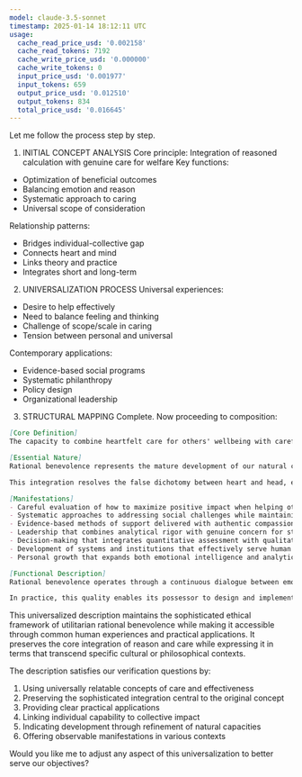 ```yaml
---
model: claude-3.5-sonnet
timestamp: 2025-01-14 18:12:11 UTC
usage:
  cache_read_price_usd: '0.002158'
  cache_read_tokens: 7192
  cache_write_price_usd: '0.000000'
  cache_write_tokens: 0
  input_price_usd: '0.001977'
  input_tokens: 659
  output_price_usd: '0.012510'
  output_tokens: 834
  total_price_usd: '0.016645'
---
```


Let me follow the process step by step.

1. INITIAL CONCEPT ANALYSIS
Core principle: Integration of reasoned calculation with genuine care for welfare
Key functions: 
- Optimization of beneficial outcomes
- Balancing emotion and reason
- Systematic approach to caring
- Universal scope of consideration

Relationship patterns:
- Bridges individual-collective gap
- Connects heart and mind
- Links theory and practice
- Integrates short and long-term

2. UNIVERSALIZATION PROCESS
Universal experiences:
- Desire to help effectively
- Need to balance feeling and thinking
- Challenge of scope/scale in caring
- Tension between personal and universal

Contemporary applications:
- Evidence-based social programs
- Systematic philanthropy
- Policy design
- Organizational leadership

3. STRUCTURAL MAPPING
Complete. Now proceeding to composition:

```markdown
[Core Definition]
The capacity to combine heartfelt care for others' wellbeing with careful reasoning about how to create the greatest positive impact. It manifests as the skillful integration of compassionate intention with systematic thinking to effectively promote flourishing at both individual and collective levels.

[Essential Nature]
Rational benevolence represents the mature development of our natural caring impulses, refined and expanded through systematic thinking and practical wisdom. It transcends both pure emotion and cold calculation, emerging as a sophisticated capability to nurture wellbeing through careful consideration of evidence, outcomes, and systemic effects. This quality enables its possessor to maintain genuine compassionate concern while engaging in clear-headed analysis of how to best serve that concern's aims.

This integration resolves the false dichotomy between heart and head, emotion and reason, demonstrating how these apparently opposing elements can work together to achieve something greater than either could alone. It maintains the motivating power of compassion while harnessing the effectiveness of rational analysis.

[Manifestations]
- Careful evaluation of how to maximize positive impact when helping others
- Systematic approaches to addressing social challenges while maintaining genuine care
- Evidence-based methods of support delivered with authentic compassion
- Leadership that combines analytical rigor with genuine concern for stakeholders
- Decision-making that integrates quantitative assessment with qualitative human factors
- Development of systems and institutions that effectively serve human wellbeing
- Personal growth that expands both emotional intelligence and analytical capability

[Functional Description]
Rational benevolence operates through a continuous dialogue between emotional intelligence and analytical thinking. When confronted with opportunities to serve others or address challenges, it engages both careful reasoning about effectiveness and genuine concern for outcomes. This dual processing allows for solutions that are both practically optimal and humanly satisfying, avoiding the pitfalls of either pure sentiment or cold calculation.

In practice, this quality enables its possessor to design and implement truly effective helping systems while maintaining authentic human connection. It manifests in the ability to create evidence-based programs that genuinely serve human needs, to develop policies that effectively promote wellbeing, and to lead initiatives that successfully balance measurable outcomes with human factors. This integration of care and calculation creates sustainable positive impact while nurturing rather than neglecting the human element in all endeavors.
```

This universalized description maintains the sophisticated ethical framework of utilitarian rational benevolence while making it accessible through common human experiences and practical applications. It preserves the core integration of reason and care while expressing it in terms that transcend specific cultural or philosophical contexts.

The description satisfies our verification questions by:
1. Using universally relatable concepts of care and effectiveness
2. Preserving the sophisticated integration central to the original concept
3. Providing clear practical applications
4. Linking individual capability to collective impact
5. Indicating development through refinement of natural capacities
6. Offering observable manifestations in various contexts

Would you like me to adjust any aspect of this universalization to better serve our objectives?